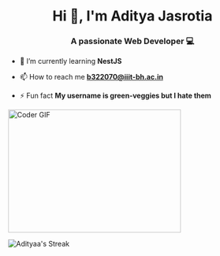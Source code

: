 <h1 align="center">Hi 👋, I'm Aditya Jasrotia</h1>
<h3 align="center">A passionate Web Developer 💻</h3>

- 🌱 I’m currently learning **NestJS**

<!-- - 👨‍💻 All of my projects are available <a href='https://github.com/green-veggies/Projects_webdev'>here</a> -->
<!-- [https://github.com/green-veggies/Projects_webdev](https://github.com/green-veggies/Projects_webdev)  -->
- 📫 How to reach me **b322070@iiit-bh.ac.in**

- ⚡ Fun fact **My username is green-veggies but I hate them**
<!--<h2> My badges <img src = "https://media.giphy.com/media/3orifgYbnsq43eFsdO/giphy.gif" width="50"> </h2>



[![Google CyberSecurity Certificate](https://images.credly.com/size/100x100/images/0bf0f2da-a699-4c82-82e2-56dcf1f2e1c7/image.png)]
[![An image of @greenveggies's Holopin badges, which is a link to view their full Holopin profile](https://holopin.me/greenveggies)](https://holopin.io/@greenveggies)







  <br> -->
<img alt="Coder GIF" height=250 width=350 src="https://cdn.dribbble.com/users/1187836/screenshots/6539429/programer.gif" />
</br>
<!--
<h3 align="left">Connect with me:</h3>
<p align="left">

# 🌐 Socials:
  
[![Instagram](https://img.shields.io/badge/Instagram-%23E4405F.svg?logo=Instagram&logoColor=white)](https://instagram.com/__aditya.js) [![LinkedIn](https://img.shields.io/badge/LinkedIn-%230077B5.svg?logo=linkedin&logoColor=white)](https://www.linkedin.com/in/adityajasrotia/)
<br>
<hr>


# 💻 Tech Stack:

<div align=center>
  
[![My Skills](https://skillicons.dev/icons?i=bootstrap,c,cpp,css,figma,git,github,html,js,jquery,mysql,netlify,react,tailwind)](https://skillicons.dev)

<div align=center> -->

  ![Adityaa's Streak](https://github-readme-streak-stats.herokuapp.com/?user=green-veggies&theme=vue-dark&hide_border=false)
</div>



